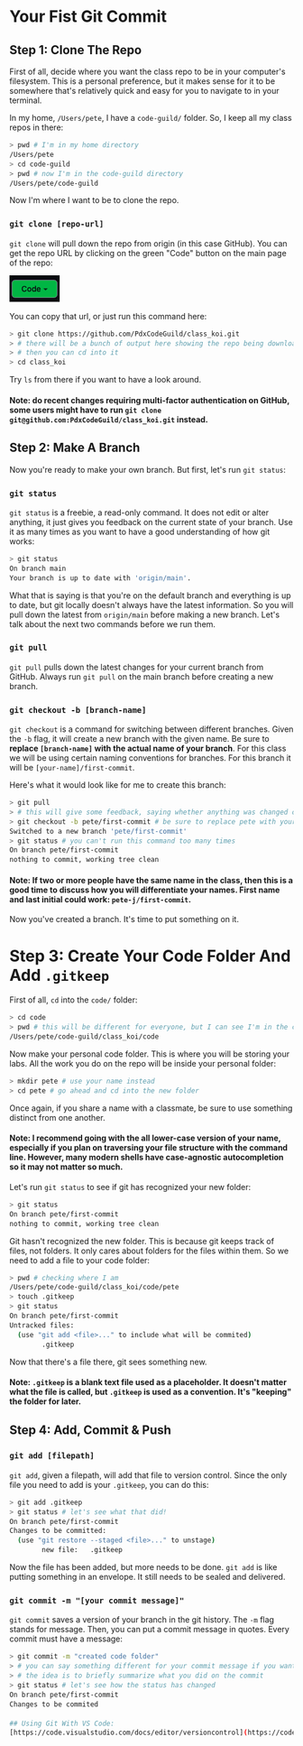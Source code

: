 # Your Fist Git Commit

## Step 1: Clone The Repo

First of all, decide where you want the class repo to be in your computer's filesystem.  This is a personal preference, but it makes sense for it to be somewhere that's relatively quick and easy for you to navigate to in your terminal. 

In my home, `/Users/pete`, I have a `code-guild/` folder.  So, I keep all my class repos in there:
```sh
> pwd # I'm in my home directory
/Users/pete
> cd code-guild
> pwd # now I'm in the code-guild directory
/Users/pete/code-guild
```
Now I'm where I want to be to clone the repo.

### `git clone [repo-url]`
`git clone` will pull down the repo from origin (in this case GitHub).  You can get the repo URL by clicking on the green "Code" button on the main page of the repo:

![Green Code Button](green-code-button.png)

You can copy that url, or just run this command here:
```sh
> git clone https://github.com/PdxCodeGuild/class_koi.git
> # there will be a bunch of output here showing the repo being downloaded...
> # then you can cd into it
> cd class_koi
```

Try `ls` from there if you want to have a look around.

#### Note: do recent changes requiring multi-factor authentication on GitHub, some users might have to run `git clone git@github.com:PdxCodeGuild/class_koi.git` instead.

## Step 2: Make A Branch

Now you're ready to make your own branch.  But first, let's run `git status`:

### `git status`
`git status` is a freebie, a read-only command.  It does not edit or alter anything, it just gives you feedback on the current state of your branch.  Use it as many times as you want to have a good understanding of how git works:

```sh
> git status
On branch main
Your branch is up to date with 'origin/main'.
```

What that is saying is that you're on the default branch and everything is up to date, but git locally doesn't always have the latest information.  So you will pull down the latest from `origin/main` before making a new branch.  Let's talk about the next two commands before we run them.

### `git pull`
`git pull` pulls down the latest changes for your current branch from GitHub.  Always run `git pull` on the main branch before creating a new branch.

### `git checkout -b [branch-name]`
`git checkout` is a command for switching between different branches.  Given the `-b` flag, it will create a new branch with the given name.  Be sure to **replace `[branch-name]` with the actual name of your branch**.  For this class we will be using certain naming conventions for branches.  For this branch it will be `[your-name]/first-commit`.  

Here's what it would look like for me to create this branch:
```sh
> git pull
> # this will give some feedback, saying whether anything was changed or not
> git checkout -b pete/first-commit # be sure to replace pete with your name
Switched to a new branch 'pete/first-commit'
> git status # you can't run this command too many times
On branch pete/first-commit
nothing to commit, working tree clean
```

#### Note: If two or more people have the same name in the class, then this is a good time to discuss how you will differentiate your names.  First name and last initial could work: `pete-j/first-commit`.

Now you've created a branch.  It's time to put something on it.

# Step 3: Create Your Code Folder And Add `.gitkeep`

First of all, `cd` into the `code/` folder:

```sh
> cd code
> pwd # this will be different for everyone, but I can see I'm in the code folder
/Users/pete/code-guild/class_koi/code
```

Now make your personal code folder.  This is where you will be storing your labs.  All the work you do on the repo will be inside your personal folder:

```sh
> mkdir pete # use your name instead
> cd pete # go ahead and cd into the new folder
```

Once again, if you share a name with a classmate, be sure to use something distinct from one another.

#### Note: I recommend going with the all lower-case version of your name, especially if you plan on traversing your file structure with the command line.  However, many modern shells have case-agnostic autocompletion so it may not matter so much.

Let's run `git status` to see if git has recognized your new folder:
```sh
> git status
On branch pete/first-commit
nothing to commit, working tree clean
```

Git hasn't recognized the new folder.  This is because git keeps track of files, not folders.  It only cares about folders for the files within them.  So we need to add a file to your code folder:

```sh
> pwd # checking where I am
/Users/pete/code-guild/class_koi/code/pete
> touch .gitkeep
> git status
On branch pete/first-commit
Untracked files:
  (use "git add <file>..." to include what will be commited)
        .gitkeep
```

Now that there's a file there, git sees something new.

#### Note: `.gitkeep` is a blank text file used as a placeholder.  It doesn't matter what the file is called, but `.gitkeep` is used as a convention.  It's "keeping" the folder for later.

## Step 4: Add, Commit & Push

### `git add [filepath]`
`git add`, given a filepath, will add that file to version control.  Since the only file you need to add is your `.gitkeep`, you can do this:

```sh
> git add .gitkeep
> git status # let's see what that did!
On branch pete/first-commit
Changes to be committed:
  (use "git restore --staged <file>..." to unstage)
        new file:   .gitkeep
```

Now the file has been added, but more needs to be done.  `git add` is like putting something in an envelope.  It still needs to be sealed and delivered.

### `git commit -m "[your commit message]"`
`git commit` saves a version of your branch in the git history.  The `-m` flag stands for message.  Then, you can put a commit message in quotes.  Every commit must have a message:

```sh
> git commit -m "created code folder"
> # you can say something different for your commit message if you want
> # the idea is to briefly summarize what you did on the commit
> git status # let's see how the status has changed
On branch pete/first-commit
Changes to be commited

## Using Git With VS Code:
[https://code.visualstudio.com/docs/editor/versioncontrol](https://code.visualstudio.com/docs/editor/versioncontrol)